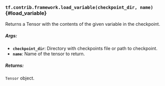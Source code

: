 ### `tf.contrib.framework.load_variable(checkpoint_dir, name)` {#load_variable}

Returns a Tensor with the contents of the given variable in the checkpoint.

##### Args:


*  <b>`checkpoint_dir`</b>: Directory with checkpoints file or path to checkpoint.
*  <b>`name`</b>: Name of the tensor to return.

##### Returns:

  `Tensor` object.

